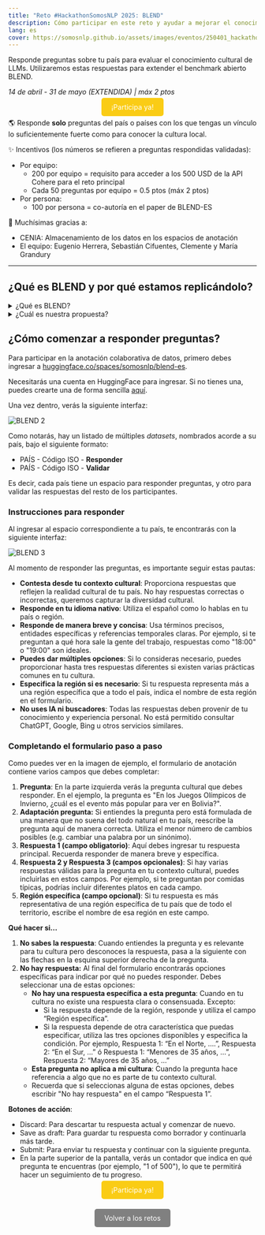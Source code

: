 ```yaml
---
title: "Reto #HackathonSomosNLP 2025: BLEND"
description: Cómo participar en este reto y ayudar a mejorar el conocimiento cultural de los modelos de lenguaje
lang: es
cover: https://somosnlp.github.io/assets/images/eventos/250401_hackathon_sinfecha.jpg
---
```


Responde preguntas sobre tu país para evaluar el conocimiento cultural de LLMs. Utilizaremos estas respuestas para extender el benchmark abierto BLEND.

*14 de abril - 31 de mayo (EXTENDIDA) | máx 2 ptos*

<center><a href="https://somosnlp-blend-es.hf.space/" target="_blank" style="background-color:#FACC15; color:white; padding:10px 20px; text-decoration:none; border-radius:5px;">¡Participa ya!</a></center>

🌎 Responde **solo** preguntas del país o países con los que tengas un vínculo lo suficientemente fuerte como para conocer la cultura local.

✨ Incentivos (los números se refieren a preguntas respondidas validadas):
- Por equipo:
    - 200 por equipo = requisito para acceder a los 500 USD de la API Cohere para el reto principal
    - Cada 50 preguntas por equipo = 0.5 ptos (máx 2 ptos)
- Por persona:
    - 100 por persona = co-autoría en el paper de BLEND-ES

🙌 Muchísimas gracias a:
- CENIA: Almacenamiento de los datos en los espacios de anotación
- El equipo: Eugenio Herrera, Sebastián Cifuentes, Clemente y María Grandury

---

## ¿Qué es BLEND y por qué estamos replicándolo?

<details>
<summary>¿Qué es BLEND?</summary>

En este reto buscamos adaptar la metodología de [*BLEND: A Benchmark for LLMs on Everyday Knowledge in Diverse Cultures and Languages*](https://arxiv.org/abs/2406.09948) para la creación de un nuevo benchmark cultural enfocado en las culturas de habla hispana.

A modo de resumen, en el paper original se realizaron 500 preguntas a participantes de 16 países/regiones de 13 lenguas distintas, con el fin de crear un benchmark cultural.

Un ejemplo de pregunta es: "¿Qué comen generalmente las personas de [Nombre del país] de postre?"

Con esta información, los autores realizaron un cruce de respuestas, y así generaron preguntas de alternativa múltiples para evaluar el conocimiento cultural de distintos LLMs.

</details>

<details>
<summary>¿Cuál es nuestra propuesta?</summary>

Con tu ayuda, buscamos replicar esta metodología en el contexto de nuestra diversa realidad cultural. En la siguiente figura puedes apreciar qué buscamos:

![BLEND 1](https://somosnlp.github.io/assets/images/blog/retos_2025_blend_1.png)


Notar que cada cuadrado en verde implica tu participación, es decir, ¡serás una pieza clave en la construcción de este nuevo benchmark!

</details>

## ¿Cómo comenzar a responder preguntas?

Para participar en la anotación colaborativa de datos, primero debes ingresar a [huggingface.co/spaces/somosnlp/blend-es](https://huggingface.co/spaces/somosnlp/blend-es).

Necesitarás una cuenta en HuggingFace para ingresar. Si no tienes una, puedes crearte una de forma sencilla [aquí](https://huggingface.co/join).

Una vez dentro, verás la siguiente interfaz:

![BLEND 2](https://somosnlp.github.io/assets/images/blog/retos_2025_blend_2.png)

Como notarás, hay un listado de múltiples *datasets*, nombrados acorde a su país, bajo el siguiente formato:

- PAÍS - Código ISO - **Responder**
- PAÍS - Código ISO - **Validar**

Es decir, cada país tiene un espacio para responder preguntas, y otro para validar las respuestas del resto de los participantes.

### Instrucciones para responder

Al ingresar al espacio correspondiente a tu país, te encontrarás con la siguiente interfaz:

![BLEND 3](https://somosnlp.github.io/assets/images/blog/retos_2025_blend_3.png)

Al momento de responder las preguntas, es importante seguir estas pautas:

- **Contesta desde tu contexto cultural**: Proporciona respuestas que reflejen la realidad cultural de tu país. No hay respuestas correctas o incorrectas, queremos capturar la diversidad cultural.
- **Responde en tu idioma nativo**: Utiliza el español como lo hablas en tu país o región.
- **Responde de manera breve y concisa**: Usa términos precisos, entidades específicas y referencias temporales claras. Por ejemplo, si te preguntan a qué hora sale la gente del trabajo, respuestas como "18:00" o "19:00" son ideales.
- **Puedes dar múltiples opciones**: Si lo consideras necesario, puedes proporcionar hasta tres respuestas diferentes si existen varias prácticas comunes en tu cultura.
- **Especifica la región si es necesario**: Si tu respuesta representa más a una región específica que a todo el país, indica el nombre de esta región en el formulario.
- **No uses IA ni buscadores**: Todas las respuestas deben provenir de tu conocimiento y experiencia personal. No está permitido consultar ChatGPT, Google, Bing u otros servicios similares.

### Completando el formulario paso a paso

Como puedes ver en la imagen de ejemplo, el formulario de anotación contiene varios campos que debes completar:

1. **Pregunta**: En la parte izquierda verás la pregunta cultural que debes responder. En el ejemplo, la pregunta es "En los Juegos Olímpicos de Invierno, ¿cuál es el evento más popular para ver en Bolivia?".
2. **Adaptación pregunta:** Si entiendes la pregunta pero está formulada de una manera que no suena del todo natural en tu país, reescribe la pregunta aquí de manera correcta. Utiliza el menor número de cambios posibles (e.g. cambiar una palabra por un sinónimo).
3. **Respuesta 1 (campo obligatorio)**: Aquí debes ingresar tu respuesta principal. Recuerda responder de manera breve y específica. 
4. **Respuesta 2 y Respuesta 3 (campos opcionales)**: Si hay varias respuestas válidas para la pregunta en tu contexto cultural, puedes incluirlas en estos campos. Por ejemplo, si te preguntan por comidas típicas, podrías incluir diferentes platos en cada campo.
5. **Región específica (campo opcional)**: Si tu respuesta es más representativa de una región específica de tu país que de todo el territorio, escribe el nombre de esa región en este campo.

**Qué hacer si...**

1. **No sabes la respuesta**: Cuando entiendes la pregunta y es relevante para tu cultura pero desconoces la respuesta, pasa a la siguiente con las flechas en la esquina superior derecha de la pregunta.
2. **No hay respuesta:** Al final del formulario encontrarás opciones específicas para indicar por qué no puedes responder. Debes seleccionar una de estas opciones:
    - **No hay una respuesta específica a esta pregunta**: Cuando en tu cultura no existe una respuesta clara o consensuada. Excepto:
        - Si la respuesta depende de la región, responde y utiliza el campo “Región específica”.
        - Si la respuesta depende de otra característica que puedas especificar, utiliza las tres opciones disponibles y especifica la condición. Por ejemplo, Respuesta 1: “En el Norte, ….”, Respuesta 2: “En el Sur, …” ó Respuesta 1: “Menores de 35 años, …”, Respuesta 2: “Mayores de 35 años, …”
    - **Esta pregunta no aplica a mi cultura**: Cuando la pregunta hace referencia a algo que no es parte de tu contexto cultural.
    - Recuerda que si seleccionas alguna de estas opciones, debes escribir "No hay respuesta" en el campo “Respuesta 1”.

**Botones de acción**:
- Discard: Para descartar tu respuesta actual y comenzar de nuevo.
- Save as draft: Para guardar tu respuesta como borrador y continuarla más tarde.
- Submit: Para enviar tu respuesta y continuar con la siguiente pregunta.
- En la parte superior de la pantalla, verás un contador que indica en qué pregunta te encuentras (por ejemplo, "1 of 500"), lo que te permitirá hacer un seguimiento de tu progreso.

<center><a href="https://somosnlp-blend-es.hf.space/" target="_blank" style="background-color:#FACC15; color:white; padding:10px 20px; text-decoration:none; border-radius:5px;">¡Participa ya!</a></center>

<center style="margin-top:40px;"><a href="https://somosnlp.org/hackathon/retos" target="_blank" style="background-color:gray; color:white; padding:10px 20px; text-decoration:none; border-radius:5px;">Volver a los retos</a></center>
